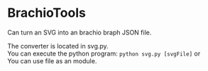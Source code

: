 # BrachioTools
Can turn an SVG into an brachio braph JSON file.

The converter is located in svg.py. \
You can execute the python program: `python svg.py [svgFile]` or \
You can use file as an module.